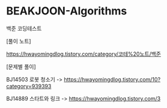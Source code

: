 # BEAKJOON-Algorithms
백준 코딩테스트


[풀이 노트]

https://hwayomingdlog.tistory.com/category/코테%20노트/백준


[문제별 풀이]

BJ14503 로봇 청소기 -> https://hwayomingdlog.tistory.com/10?category=939393

BJ14889 스타트와 링크 -> https://hwayomingdlog.tistory.com/3


